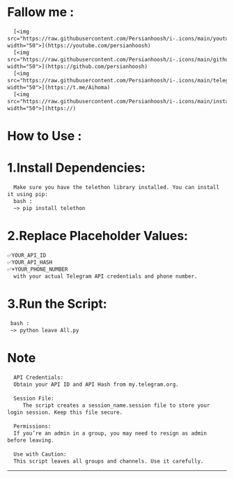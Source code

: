 Fallow me :
   ==============================
      [<img src="https://raw.githubusercontent.com/Persianhoosh/i-.icons/main/youtube.png" width="50">](https://youtube.com/persianhoosh)
      [<img src="https://raw.githubusercontent.com/Persianhoosh/i-.icons/main/github.png" width="50">](https://github.com/persianhoosh)
      [<img src="https://raw.githubusercontent.com/Persianhoosh/i-.icons/main/telegram.png" width="50">](https://t.me/Aihoma)
      [<img src="https://raw.githubusercontent.com/Persianhoosh/i-.icons/main/instagram.png" width="50">](https://)


How to Use :
   ==============================

1.Install Dependencies:
   ==============================
      Make sure you have the telethon library installed. You can install it using pip:
      bash :
      ~> pip install telethon
  
2.Replace Placeholder Values:
   ===============================
    ✅YOUR_API_ID
    ✅YOUR_API_HASH
    ✅+YOUR_PHONE_NUMBER
      with your actual Telegram API credentials and phone number.
    
3.Run the Script:
   ===============================
     bash :
     ~> python leave All.py
Note
   ===============================     
      API Credentials:
      Obtain your API ID and API Hash from my.telegram.org.

      Session File:
         The script creates a session_name.session file to store your login session. Keep this file secure.

      Permissions:
      If you’re an admin in a group, you may need to resign as admin before leaving.

      Use with Caution:
      This script leaves all groups and channels. Use it carefully.
__________________________________________
